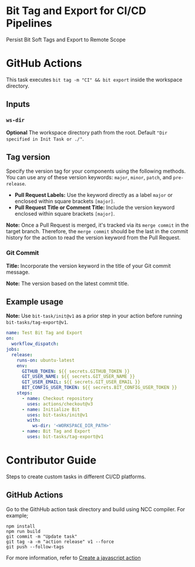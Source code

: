 # Bit Tag and Export for CI/CD Pipelines
Persist Bit Soft Tags and Export to Remote Scope

# GitHub Actions

This task executes `bit tag -m "CI" && bit export` inside the workspace directory.

## Inputs

### `ws-dir`

**Optional** The workspace directory path from the root. Default `"Dir specified in Init Task or ./"`.

## Tag version

Specify the version tag for your components using the following methods. You can use any of these version keywords: `major`, `minor`, `patch`, and `pre-release`. 

- **Pull Request Labels:** Use the keyword directly as a label `major` or enclosed within square brackets `[major]`.
- **Pull Request Title or Comment Title:** Include the version keyword enclosed within square brackets `[major]`.

**Note:** Once a Pull Request is merged, it's tracked via its `merge commit` in the target branch. Therefore, the `merge commit` should be the last in the commit history for the action to read the version keyword from the Pull Request.

### Git Commit

**Title:** Incorporate the version keyword in the title of your Git commit message.

**Note:** The version based on the latest commit title.

## Example usage

**Note:** Use `bit-task/init@v1` as a prior step in your action before running `bit-tasks/tag-export@v1`.

```yaml
name: Test Bit Tag and Export
on:
  workflow_dispatch:
jobs:
  release:
    runs-on: ubuntu-latest
    env:
      GITHUB_TOKEN: ${{ secrets.GITHUB_TOKEN }}
      GIT_USER_NAME: ${{ secrets.GIT_USER_NAME }}
      GIT_USER_EMAIL: ${{ secrets.GIT_USER_EMAIL }}
      BIT_CONFIG_USER_TOKEN: ${{ secrets.BIT_CONFIG_USER_TOKEN }}
    steps:
      - name: Checkout repository
        uses: actions/checkout@v3
      - name: Initialize Bit
        uses: bit-tasks/init@v1
        with:
          ws-dir: '<WORKSPACE_DIR_PATH>'
      - name: Bit Tag and Export
        uses: bit-tasks/tag-export@v1
```

# Contributor Guide

Steps to create custom tasks in different CI/CD platforms.

## GitHub Actions

Go to the GithHub action task directory and build using NCC compiler. For example;

```
npm install
npm run build
git commit -m "Update task"
git tag -a -m "action release" v1 --force
git push --follow-tags
```

For more information, refer to [Create a javascript action](https://docs.github.com/en/actions/creating-actions/creating-a-javascript-action)
